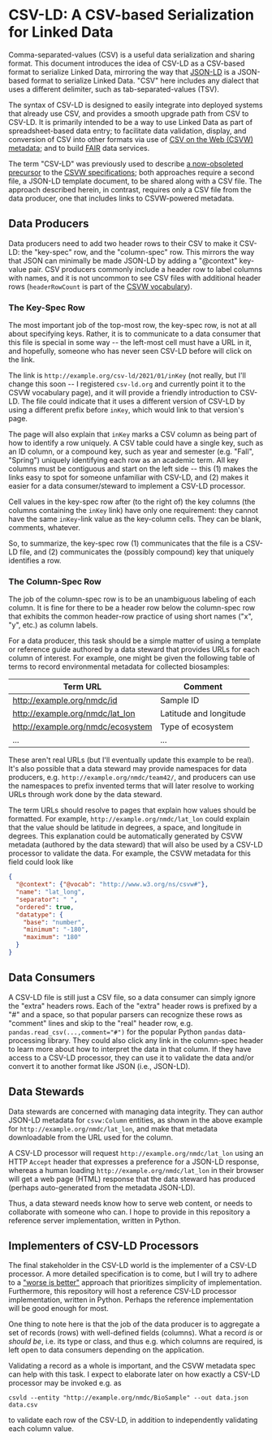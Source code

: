 # CSV-LD: A CSV-based Serialization for Linked Data

Comma-separated-values (CSV) is a useful data serialization and sharing format.
This document introduces the idea of CSV-LD as a CSV-based format to serialize
Linked Data, mirroring the way that [JSON-LD](https://www.w3.org/TR/json-ld11/)
is a JSON-based format to serialize Linked Data. "CSV" here includes any dialect
that uses a different delimiter, such as tab-separated-values (TSV).

The syntax of CSV-LD is designed to easily integrate into deployed systems that
already use CSV, and provides a smooth upgrade path from CSV to CSV-LD. It is
primarily intended to be a way to use Linked Data as part of spreadsheet-based
data entry; to facilitate data validation, display, and conversion of CSV into
other formats via use of [CSV on the Web (CSVW)
metadata](https://www.w3.org/ns/csvw); and to build
[FAIR](https://doi.org/10.1038/sdata.2016.18) data services.

The term "CSV-LD" was previously used to describe [a now-obsoleted
precursor](https://github.com/gkellogg/csv-ld) to the [CSVW
specifications](https://www.w3.org/2013/csvw/wiki/Main_Page); both approaches
require a second file, a JSON-LD template document, to be shared along with a
CSV file. The approach described herein, in contrast, requires only a CSV file
from the data producer, one that includes links to CSVW-powered metadata.

## Data Producers

Data producers need to add two header rows to their CSV to make it CSV-LD: the
"key-spec" row, and the "column-spec" row. This mirrors the way that JSON can
minimally be made JSON-LD by adding a "@context" key-value pair. CSV producers
commonly include a header row to label columns with names, and it is not
uncommon to see CSV files with additional header rows (`headerRowCount` is part
of the [CSVW vocabulary](https://www.w3.org/ns/csvw)).

### The Key-Spec Row

The most important job of the top-most row, the key-spec row, is not at all
about specifying keys. Rather, it is to communicate to a data consumer that this
file is special in some way -- the left-most cell must have a URL in it, and
hopefully, someone who has never seen CSV-LD before will click on the link.

The link is `http://example.org/csv-ld/2021/01/inKey` (not really, but I'll
change this soon -- I registered `csv-ld.org` and currently point it to the CSVW
vocabulary page), and it will provide a friendly introduction to CSV-LD. The
file could indicate that it uses a different version of CSV-LD by using a
different prefix before `inKey`, which would link to that version's page.

The page will also explain that `inKey` marks a CSV column as being part of how
to identify a row uniquely. A CSV table could have a single key, such as an ID
column, or a compound key, such as year and semester (e.g. "Fall", "Spring")
uniquely identifying each row as an academic term. All key columns must be
contiguous and start on the left side -- this (1) makes the links easy to spot
for someone unfamiliar with CSV-LD, and (2) makes it easier for a data
consumer/steward to implement a CSV-LD processor.

Cell values in the key-spec row after (to the right of) the key columns (the
columns containing the `inKey` link) have only one requirement: they cannot have
the same `inKey`-link value as the key-column cells. They can be blank,
comments, whatever.

So, to summarize, the key-spec row (1) communicates that the file is a CSV-LD
file, and (2) communicates the (possibly compound) key that uniquely identifies
a row.

### The Column-Spec Row

The job of the column-spec row is to be an unambiguous labeling of each column.
It is fine for there to be a header row below the column-spec row that exhibits
the common header-row practice of using short names ("x", "y", etc.) as column
labels.

For a data producer, this task should be a simple matter of using a template or
reference guide authored by a data steward that provides URLs for each column of
interest. For example, one might be given the following table of terms to record
environmental metadata for collected biosamples:

|Term URL|Comment|
|---|---|
|http://example.org/nmdc/id|Sample ID|
|http://example.org/nmdc/lat_lon|Latitude and longitude|
|http://example.org/nmdc/ecosystem|Type of ecosystem|
|...|...|

These aren't real URLs (but I'll eventually update this example to be real).
It's also possible that a data steward may provide namespaces for data
producers, e.g. `http://example.org/nmdc/team42/`, and producers can use the
namespaces to prefix invented terms that will later resolve to working URLs
through work done by the data steward.

The term URLs should resolve to pages that explain how values should be
formatted. For example, `http://example.org/nmdc/lat_lon` could explain that the
value should be latitude in degrees, a space, and longitude in degrees. This
explanation could be automatically generated by CSVW metadata (authored by the
data steward) that will also be used by a CSV-LD processor to validate the data.
For example, the CSVW metadata for this field could look like
```json
{
  "@context": {"@vocab": "http://www.w3.org/ns/csvw#"},
  "name": "lat_long",
  "separator": " ",
  "ordered": true,
  "datatype": {
    "base": "number",
    "minimum": "-180",
    "maximum": "180"
  }
}
```

## Data Consumers

A CSV-LD file is still just a CSV file, so a data consumer can simply ignore the
"extra" headers rows. Each of the "extra" header rows is prefixed by a "#" and a
space, so that popular parsers can recognize these rows as "comment" lines and
skip to the "real" header row, e.g. `pandas.read_csv(...,comment="#")` for the
popular Python `pandas` data-processing library. They could also click any link
in the column-spec header to learn more about how to interpret the data in that
column. If they have access to a CSV-LD processor, they can use it to validate
the data and/or convert it to another format like JSON (i.e., JSON-LD).

## Data Stewards

Data stewards are concerned with managing data integrity. They can author
JSON-LD metadata for `csvw:Column` entities, as shown in the above example for
`http://example.org/nmdc/lat_lon`, and make that metadata downloadable from the
URL used for the column.

A CSV-LD processor will request `http://example.org/nmdc/lat_lon` using an HTTP
`Accept` header that expresses a preference for a JSON-LD response, whereas a
human loading `http://example.org/nmdc/lat_lon` in their browser will get a web
page (HTML) response that the data steward has produced (perhaps auto-generated
from the metadata JSON-LD).

Thus, a data steward needs know how to serve web content, or needs to
collaborate with someone who can. I hope to provide in this repository a
reference server implementation, written in Python.

## Implementers of CSV-LD Processors

The final stakeholder in the CSV-LD world is the implementer of a CSV-LD
processor. A more detailed specification is to come, but I will try to adhere to
a ["worse is better"](https://en.wikipedia.org/wiki/Worse_is_better) approach
that prioritizes simplicity of implementation. Furthermore, this repository will
host a reference CSV-LD processor implementation, written in Python. Perhaps the
reference implementation will be good enough for most.

One thing to note here is that the job of the data producer is to aggregate a
set of records (rows) with well-defined fields (columns). What a record *is* or
*should be*, i.e. its type or class, and thus e.g. which columns are required,
is left open to data consumers depending on the application.

Validating a record as a whole is important, and the CSVW metadata spec can help
with this task. I expect to elaborate later on how exactly a CSV-LD processor
may be invoked e.g. as

```
csvld --entity "http://example.org/nmdc/BioSample" --out data.json data.csv
```

to validate each row of the CSV-LD, in addition to independently validating each
column value.

